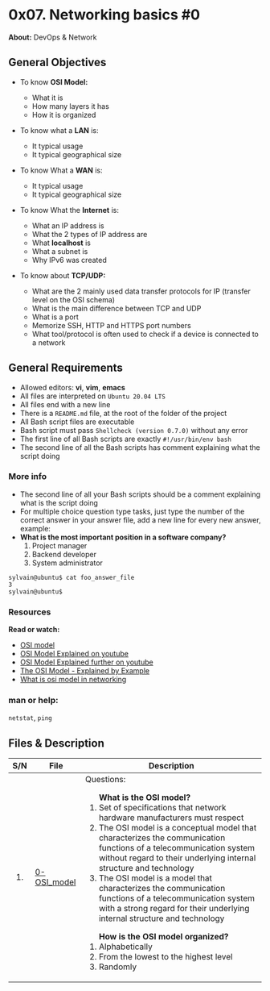 # 0x07. Networking basics #0
**About:** DevOps & Network

## General Objectives
* To know **OSI Model:**
	* What it is
	* How many layers it has
	* How it is organized

* To know what a **LAN** is:
	* It typical usage
	* It typical geographical size

* To know What a **WAN** is:
	* It typical usage
	* It typical geographical size

* To know What the **Internet** is:
	* What an IP address is
	* What the 2 types of IP address are
	* What **localhost** is
	* What a subnet is
	* Why IPv6 was created

* To know about **TCP/UDP:**
	* What are the 2 mainly used data transfer protocols for IP (transfer level on the OSI schema)
	* What is the main difference between TCP and UDP
	* What is a port
	* Memorize SSH, HTTP and HTTPS port numbers
	* What tool/protocol is often used to check if a device is connected to a network

## General Requirements
* Allowed editors: **vi**, **vim**, **emacs**
* All files are interpreted on ``Ubuntu 20.04 LTS``
* All files end with a new line
* There is a ``README.md`` file, at the root of the folder of the project
* All Bash script files are executable
* Bash script must pass ``Shellcheck (version 0.7.0)`` without any error
* The first line of all Bash scripts are exactly ``#!/usr/bin/env bash``
* The second line of all the Bash scripts has comment explaining what the script doing
### More info
* The second line of all your Bash scripts should be a comment explaining what is the script doing
* For multiple choice question type tasks, just type the number of the correct answer in your answer file, add a new line for every new answer, example: 
* **What is the most important position in a software company?**<ol><li>Project manager</li><li>Backend developer</li><li>System administrator</li></ol>

```
sylvain@ubuntu$ cat foo_answer_file
3
sylvain@ubuntu$
```

### Resources
**Read or watch:**
* [OSI model](https://en.wikipedia.org/wiki/OSI_model)
* [OSI Model Explained on youtube](https://www.youtube.com/watch?v=LANW3m7UgWs)
* [OSI Model Explained further on youtube](https://www.youtube.com/watch?v=vv4y_uOneC0)
* [The OSI Model - Explained by Example](https://www.youtube.com/watch?v=7IS7gigunyI)
* [What is osi model in networking](https://www.youtube.com/watch?v=Ca1jnqwqzg0)

### man or help:
``netstat``, ``ping``

## Files & Description
|  S/N	|	File	|	Description	|
|:-----:|---------------|-----------------------|
|  1.	|[0-OSI_model](https://github.com/Dikachis/alx-system_engineering-devops/blob/main/0x07-networking_basics/0-OSI_model) | Questions: <ol>**What is the OSI model?** <li>Set of specifications that network hardware manufacturers must respect</li><li>The OSI model is a conceptual model that characterizes the communication functions of a telecommunication system without regard to their underlying internal structure and technology</li><li>The OSI model is a model that characterizes the communication functions of a telecommunication system with a strong regard for their underlying internal structure and technology</li></ol><ol>**How is the OSI model organized?** <li>Alphabetically</li><li>From the lowest to the highest level</li><li>Randomly</li></ol> |
